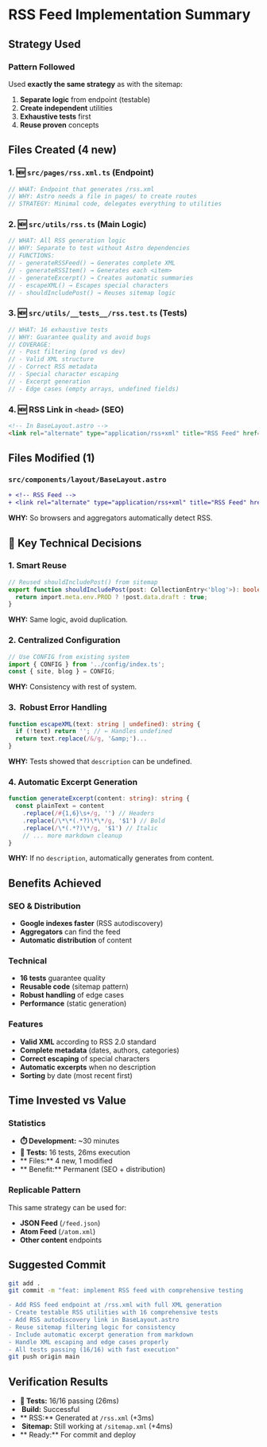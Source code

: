 # RSS Feed Implementation Summary

##  Strategy Used

### Pattern Followed
Used **exactly the same strategy** as with the sitemap:
1. **Separate logic** from endpoint (testable)
2. **Create independent** utilities
3. **Exhaustive tests** first
4. **Reuse proven** concepts

##  Files Created (4 new)

### 1. 🆕 `src/pages/rss.xml.ts` (Endpoint)
```typescript
// WHAT: Endpoint that generates /rss.xml
// WHY: Astro needs a file in pages/ to create routes
// STRATEGY: Minimal code, delegates everything to utilities
```

### 2. 🆕 `src/utils/rss.ts` (Main Logic)
```typescript
// WHAT: All RSS generation logic
// WHY: Separate to test without Astro dependencies
// FUNCTIONS:
// - generateRSSFeed() → Generates complete XML
// - generateRSSItem() → Generates each <item>
// - generateExcerpt() → Creates automatic summaries
// - escapeXML() → Escapes special characters
// - shouldIncludePost() → Reuses sitemap logic
```

### 3. 🆕 `src/utils/__tests__/rss.test.ts` (Tests)
```typescript
// WHAT: 16 exhaustive tests
// WHY: Guarantee quality and avoid bugs
// COVERAGE:
// - Post filtering (prod vs dev)
// - Valid XML structure
// - Correct RSS metadata
// - Special character escaping
// - Excerpt generation
// - Edge cases (empty arrays, undefined fields)
```

### 4. 🆕 RSS Link in `<head>` (SEO)
```html
<!-- In BaseLayout.astro -->
<link rel="alternate" type="application/rss+xml" title="RSS Feed" href="/rss.xml">
```

##  Files Modified (1)

###  `src/components/layout/BaseLayout.astro`
```diff
+ <!-- RSS Feed -->
+ <link rel="alternate" type="application/rss+xml" title="RSS Feed" href="/rss.xml">
```
**WHY:** So browsers and aggregators automatically detect RSS.

## 🧠 Key Technical Decisions

### 1.  Smart Reuse
```typescript
// Reused shouldIncludePost() from sitemap
export function shouldIncludePost(post: CollectionEntry<'blog'>): boolean {
  return import.meta.env.PROD ? !post.data.draft : true;
}
```
**WHY:** Same logic, avoid duplication.

### 2.  Centralized Configuration
```typescript
// Use CONFIG from existing system
import { CONFIG } from '../config/index.ts';
const { site, blog } = CONFIG;
```
**WHY:** Consistency with rest of system.

### 3. ️ Robust Error Handling
```typescript
function escapeXML(text: string | undefined): string {
  if (!text) return ''; // ← Handles undefined
  return text.replace(/&/g, '&amp;')...
}
```
**WHY:** Tests showed that `description` can be undefined.

### 4.  Automatic Excerpt Generation
```typescript
function generateExcerpt(content: string): string {
  const plainText = content
    .replace(/#{1,6}\s+/g, '') // Headers
    .replace(/\*\*(.*?)\*\*/g, '$1') // Bold
    .replace(/\*(.*?)\*/g, '$1') // Italic
    // ... more markdown cleanup
}
```
**WHY:** If no `description`, automatically generates from content.

##  Benefits Achieved

###  SEO & Distribution
-  **Google indexes faster** (RSS autodiscovery)
-  **Aggregators** can find the feed
-  **Automatic distribution** of content

###  Technical
-  **16 tests** guarantee quality
-  **Reusable code** (sitemap pattern)
-  **Robust handling** of edge cases
-  **Performance** (static generation)

###  Features
-  **Valid XML** according to RSS 2.0 standard
-  **Complete metadata** (dates, authors, categories)
-  **Correct escaping** of special characters
-  **Automatic excerpts** when no description
-  **Sorting** by date (most recent first)

##  Time Invested vs Value

###  Statistics
- **⏱️ Development:** ~30 minutes
- **🧪 Tests:** 16 tests, 26ms execution
- ** Files:** 4 new, 1 modified
- ** Benefit:** Permanent (SEO + distribution)

###  Replicable Pattern
This same strategy can be used for:
- **JSON Feed** (`/feed.json`)
- **Atom Feed** (`/atom.xml`)
- **Other content** endpoints

##  Suggested Commit

```bash
git add .
git commit -m "feat: implement RSS feed with comprehensive testing

- Add RSS feed endpoint at /rss.xml with full XML generation
- Create testable RSS utilities with 16 comprehensive tests
- Add RSS autodiscovery link in BaseLayout.astro
- Reuse sitemap filtering logic for consistency
- Include automatic excerpt generation from markdown
- Handle XML escaping and edge cases properly
- All tests passing (16/16) with fast execution"
git push origin main
```

##  Verification Results

- **🧪 Tests:** 16/16 passing (26ms)
- **️ Build:** Successful
- ** RSS:** Generated at `/rss.xml` (+3ms)
- **️ Sitemap:** Still working at `/sitemap.xml` (+4ms)
- ** Ready:** For commit and deploy
